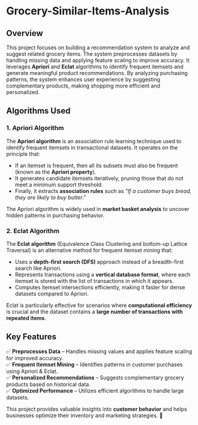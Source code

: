 # **Grocery-Similar-Items-Analysis**

## **Overview**  
This project focuses on building a recommendation system to analyze and suggest related grocery items. The system preprocesses datasets by handling missing data and applying feature scaling to improve accuracy. It leverages **Apriori** and **Eclat** algorithms to identify frequent itemsets and generate meaningful product recommendations. By analyzing purchasing patterns, the system enhances user experience by suggesting complementary products, making shopping more efficient and personalized.  

## **Algorithms Used**  

### **1. Apriori Algorithm**  
The **Apriori algorithm** is an association rule learning technique used to identify frequent itemsets in transactional datasets. It operates on the principle that:  
- If an itemset is frequent, then all its subsets must also be frequent (known as the **Apriori property**).  
- It generates candidate itemsets iteratively, pruning those that do not meet a minimum support threshold.  
- Finally, it extracts **association rules** such as *"If a customer buys bread, they are likely to buy butter."*  

The Apriori algorithm is widely used in **market basket analysis** to uncover hidden patterns in purchasing behavior.  

### **2. Eclat Algorithm**  
The **Eclat algorithm** (Equivalence Class Clustering and bottom-up Lattice Traversal) is an alternative method for frequent itemset mining that:  
- Uses a **depth-first search (DFS)** approach instead of a breadth-first search like Apriori.  
- Represents transactions using a **vertical database format**, where each itemset is stored with the list of transactions in which it appears.  
- Computes itemset intersections efficiently, making it faster for dense datasets compared to Apriori.  

Eclat is particularly effective for scenarios where **computational efficiency** is crucial and the dataset contains a **large number of transactions with repeated items**.  

## **Key Features**  
✅ **Preprocesses Data** – Handles missing values and applies feature scaling for improved accuracy.  
✅ **Frequent Itemset Mining** – Identifies patterns in customer purchases using Apriori & Eclat.  
✅ **Personalized Recommendations** – Suggests complementary grocery products based on historical data.  
✅ **Optimized Performance** – Utilizes efficient algorithms to handle large datasets.  

This project provides valuable insights into **customer behavior** and helps businesses optimize their inventory and marketing strategies. 🚀
